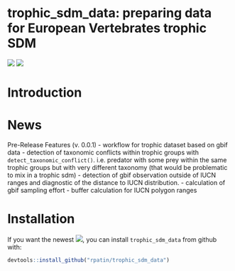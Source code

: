 trophic_sdm_data: preparing data for European Vertebrates trophic SDM
================

<!-- [![](https://www.r-pkg.org/badges/version/segclust2d?color=orange)](https://cran.r-project.org/package=segclust2d) -->
<!-- [![](http://cranlogs.r-pkg.org/badges/grand-total/segclust2d?color=yellow)](https://cran.r-project.org/package=segclust2d) -->

[![](https://img.shields.io/badge/devel%20version-0.0.1-blue.svg)](https://github.com/rpatin/trophic_sdm_data)
[![](https://img.shields.io/github/last-commit/rpatin/trophic_sdm_data.svg)](https://github.com/rpatin/trophic_sdm_data/commits/main)

# Introduction

# News

Pre-Release Features (v. 0.0.1) - workflow for trophic dataset based on
gbif data - detection of taxonomic conflicts within trophic groups with
`detect_taxonomic_conflict()`. i.e. predator with some prey within the
same trophic groups but with very different taxonomy (that would be
problematic to mix in a trophic sdm) - detection of gbif observation
outside of IUCN ranges and diagnostic of the distance to IUCN
distribution. - calculation of gbif sampling effort - buffer calculation
for IUCN polygon ranges

# Installation

If you want the newest
[![](https://img.shields.io/badge/devel%20version-0.0.1-blue.svg)](https://github.com/rpatin/trophic_sdm_data),
you can install `trophic_sdm_data` from github with:

``` r
devtools::install_github("rpatin/trophic_sdm_data")
```
